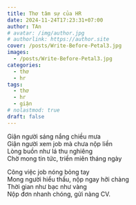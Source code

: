 ```yaml
---
title: Thơ tâm sự của HR
date: 2024-11-24T17:23:31+07:00
author: TAn
# avatar: /img/author.jpg
# authorlink: https://author.site
cover: /posts/Write-Before-Petal3.jpg
images:
  - /posts/Write-Before-Petal3.jpg
categories:
  - thơ
  - hr
tags:
  - thơ
  - hr
  - giận
# nolastmod: true
draft: false
---
```


Giận người sáng nắng chiều mưa  
Giận người xem job mà chưa nộp liền  
Lòng buồn như lá thu nghiêng  
Chờ mong tin tức, triền miên tháng ngày  

Công việc job nóng bỏng tay  
Mong người hiểu thấu, nộp ngay hỡi chàng  
Thời gian như bạc như vàng  
Nộp đơn nhanh chóng, gửi nàng CV.